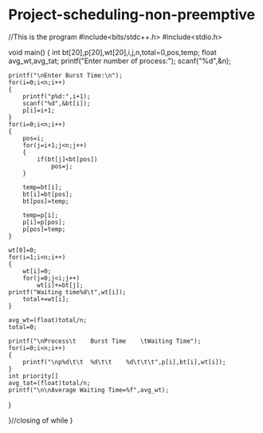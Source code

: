 # Project-scheduling-non-preemptive
//This is the program
#include<bits/stdc++.h>
#include<stdio.h>

void main()
{
    int bt[20],p[20],wt[20],i,j,n,total=0,pos,temp;
    float avg_wt,avg_tat;
    printf("Enter number of process:");
    scanf("%d",&n);

    printf("\nEnter Burst Time:\n");
    for(i=0;i<n;i++)
    {
        printf("p%d:",i+1);
        scanf("%d",&bt[i]);
        p[i]=i+1;
    }
    for(i=0;i<n;i++)
    {
        pos=i;
        for(j=i+1;j<n;j++)
        {
            if(bt[j]<bt[pos])
                pos=j;
        }

        temp=bt[i];
        bt[i]=bt[pos];
        bt[pos]=temp;

        temp=p[i];
        p[i]=p[pos];
        p[pos]=temp;
    }

    wt[0]=0;
    for(i=1;i<n;i++)
    {
        wt[i]=0;
        for(j=0;j<i;j++)
            wt[i]+=bt[j];
    printf("Waiting time%d\t",wt[i]);
        total+=wt[i];
    }

    avg_wt=(float)total/n;
    total=0;

    printf("\nProcess\t    Burst Time    \tWaiting Time");
    for(i=0;i<n;i++)
    {
        printf("\np%d\t\t  %d\t\t    %d\t\t\t",p[i],bt[i],wt[i]);
    }
    int priority[]
    avg_tat=(float)total/n;
    printf("\n\nAverage Waiting Time=%f",avg_wt);
}

}//closing of while
}